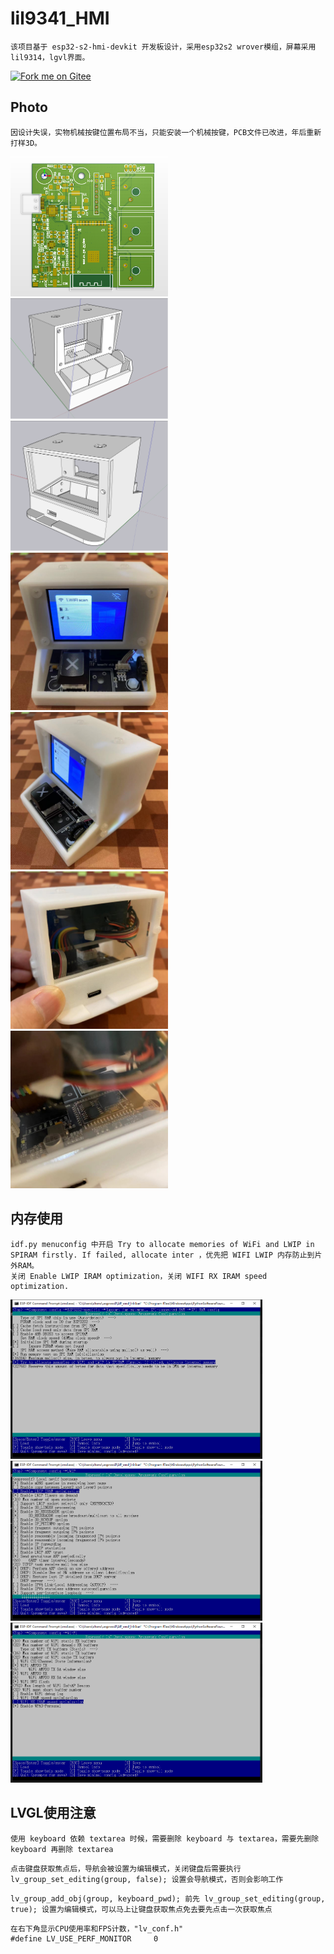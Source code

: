 # lil9341_HMI
```
该项目基于 esp32-s2-hmi-devkit 开发板设计，采用esp32s2 wrover模组，屏幕采用lil9314，lgvl界面。
```
[![Fork me on Gitee](https://gitee.com/chenqinglang/ili9314_hmi/widgets/widget_3.svg)](https://gitee.com/chenqinglang/ili9314_hmi)
## Photo
```
因设计失误，实物机械按键位置布局不当，只能安装一个机械按键，PCB文件已改进，年后重新打样3D。
```

<img src=./doc/image/image(2).png width=50% />
<img src=./doc/image/image(1).png width=50% />
<img src=./doc/image/image(3).png width=50% />
<img src=./doc/image/image(4).jpg width=50% />
<img src=./doc/image/image(5).jpg width=50% />
<img src=./doc/image/image(6).jpg width=50% />
<img src=./doc/image/image(7).jpg width=50% />

## 内存使用
```
idf.py menuconfig 中开启 Try to allocate memories of WiFi and LWIP in SPIRAM firstly. If failed, allocate inter ，优先把 WIFI LWIP 内存防止到片外RAM。
关闭 Enable LWIP IRAM optimization，关闭 WIFI RX IRAM speed optimization.
```
<img src=./doc/image/image(8).png width=80% />
<img src=./doc/image/image(9).png width=80% />
<img src=./doc/image/image(10).png width=80% />

## LVGL使用注意
```
使用 keyboard 依赖 textarea 时候，需要删除 keyboard 与 textarea，需要先删除 keyboard 再删除 textarea
```
```
点击键盘获取焦点后，导航会被设置为编辑模式，关闭键盘后需要执行 lv_group_set_editing(group, false); 设置会导航模式，否则会影响工作
```
```
lv_group_add_obj(group, keyboard_pwd); 前先 lv_group_set_editing(group, true); 设置为编辑模式，可以马上让键盘获取焦点免去要先点击一次获取焦点
```
```
在右下角显示CPU使用率和FPS计数，"lv_conf.h"
#define LV_USE_PERF_MONITOR     0
```